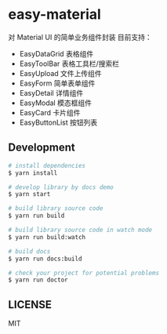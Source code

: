 # easy-material

对 Material UI 的简单业务组件封装
目前支持：

- EasyDataGrid 表格组件
- EasyToolBar 表格工具栏/搜索栏
- EasyUpload 文件上传组件
- EasyForm 简单表单组件
- EasyDetail 详情组件
- EasyModal 模态框组件
- EasyCard 卡片组件
- EasyButtonList 按钮列表

## Development

```bash
# install dependencies
$ yarn install

# develop library by docs demo
$ yarn start

# build library source code
$ yarn run build

# build library source code in watch mode
$ yarn run build:watch

# build docs
$ yarn run docs:build

# check your project for potential problems
$ yarn run doctor
```

## LICENSE

MIT
